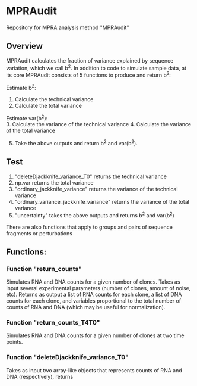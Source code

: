 # MPRAudit
Repository for MPRA analysis method "MPRAudit"

## Overview
MPRAudit calculates the fraction of variance explained by sequence variation, which we call b<sup>2</sup>.  In addition to code to simulate sample data, at its core MPRAudit consists of 5 functions to produce and return b<sup>2</sup>:

Estimate b<sup>2</sup>: <br/>
1. Calculate the technical variance
2. Calculate the total variance

Estimate var(b<sup>2</sup>): <br/>
3. Calculate the variance of the technical variance
4. Calculate the variance of the total variance

5. Take the above outputs and return b<sup>2</sup> and var(b<sup>2</sup>).

## Test



1. "deleteDjackknife_variance_T0" returns the technical variance
2. np.var returns the total variance
3. "ordinary_jackknife_variance" returns the variance of the technical variance
4. "ordinary_variance_jackknife_variance" returns the variance of the total variance
5. "uncertainty" takes the above outputs and returns b<sup>2</sup> and var(b<sup>2</sup>)

There are also functions that apply to groups and pairs of sequence fragments or perturbations

## Functions:
### Function "return_counts"
Simulates RNA and DNA counts for a given number of clones.  Takes as input several experimental parameters (number of clones, amount of noise, etc).  Returns as output a list of RNA counts for each clone, a list of DNA counts for each clone, and variables proportional to the total number of counts of RNA and DNA (which may be useful for normalization).

### Function "return_counts_T4T0"
Simulates RNA and DNA counts for a given number of clones at two time points.


### Function "deleteDjackknife_variance_T0"
Takes as input two array-like objects that represents counts of RNA and DNA (respectively), returns 

